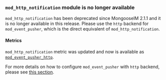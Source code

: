 ### `mod_http_notification` module is no longer available

`mod_http_notification` has been deprecated since MongooseIM 2.1.1 and it is no longer available in this release.
Please use the `http` backend for `mod_event_pusher`, which is the direct equivalent of `mod_http_notification`.

#### Metrics

`mod_http_notification` metric was updated and now is available as [`mod_event_pusher_http`](../../modules/mod_event_pusher_http/#metrics).

For more details on how to configure `mod_event_pusher` with `http` backend, please see [this section](../../modules/mod_event_pusher_http/).
